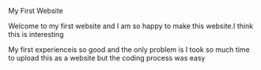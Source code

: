     
<html> 
<body><h>My First Website</h> 
<p>Welcome to my first website and I am so happy to make this website.I think this is interesting </p> 
<p>My first experienceis so good and the only problem is I took so much time to upload this as a website but the coding process was easy</p>
</body>
</html>
